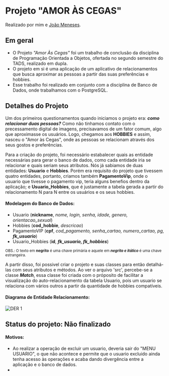 # Projeto "AMOR ÀS CEGAS"

Realizado por mim e [João Meneses](https://github.com/JGMeneses).

<h2> Em geral </h2>

- O Projeto *"Amor Às Cegas"* foi um trabalho de conclusão da disciplina de Programação Orientada a Objetos, ofertada no segundo semestre do TADS, realizado em dupla.
- O projeto em si é uma aplicação de um aplicativo de relacionamentos que busca aproximar as pessoas a partir das suas preferências e hobbies.
- Esse trabalho foi realizado em conjunto com a disciplina de Banco de Dados, onde trabalhamos com o PostgreSQL.


<h2> Detalhes do Projeto </h2>

Um dos primeiros questionamentos quando iniciamos o projeto era: ***como relacionar duas pessoas?*** Como não tinhamos contato com o precessamento digital de imagens, precisavamos de um fator comum, algo que aproximasse os usuários. Logo, chegamos aos **HOBBIES** e assim, nasceu o "Amor às Cegas", onde as pessoas se relacionam através dos seus gostos e preferências.

Para a criação do projeto, foi necessário estabalecer quais as entidade necessárias para gerar o banco de dados, como cada entidade iria se relacionar e quais seriam seus atributos. Nós já sabiamos de duas entidades: **Usuario** e **Hobbies**. Porém era requisito do projeto que tivessem quatro entidades, portanto, criamos também **PagamentoVip**, onde o usuario que tivesse o pagamento vip, teria alguns benefios dentro da aplicação; e **Usuario_Hobbies**, que é justamente a tabela gerada a partir do relacionamento N para N entre os usuários e os seus hobbies.

#### Modelagem do Banco de Dados:

- Usuario (**nickname**, _nome, login, senha, idade, genero, orientacao_sexual_)
- Hobbies (**cod_hobbie**, _descricao_)
- PagamentoVIP (**cpf**, _cod_pagamento, senha_cartao, numero_cartao, pg, **fk_usuario**_)
- Usuario_Hobbies (**id**, **_fk_usuario, fk_hobbies_**)

<sub> OBS.: O texto em **negrito** é uma chave primária e aquele em **_negrito e itálico_** é uma chave estrangeira.</sub>

A partir disso, foi possivel criar o projeto e suas classes para então detalhá-las com seus atributos e métodos. Ao ver o arquivo 'src', percebe-se a classe **_Match_**, essa classe foi criada com o próposito de facilitar a visualização do auto-relacionamento da tabela Usuario, pois um usuario se relaciona com vários outros a partir da quantidade de hobbies compatíveis.

#### Diagrama de Entidade Relacionamento: 

![DER 1](https://user-images.githubusercontent.com/128005290/226071582-53a93be3-7205-4dd2-9d55-e9fa18c452c8.png)

<h2>Status do projeto: Não finalizado</h2>

#### Motivos: 

- Ao realizar a operação de excluir um usuario, deveria sair do "MENU USUARIO", o que não acontece e permite que o usuario excluido ainda tenha acesso às operações e acaba dando divergência entre a aplicação e o banco de dados.
- 
